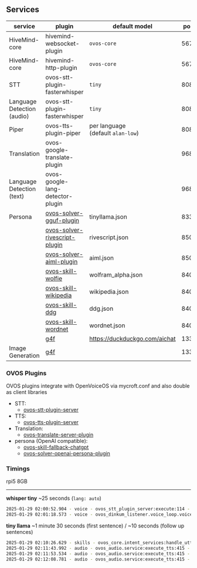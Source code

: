 ## Services

| service                       | plugin                                                                                        | default model                        | port | endpoint             |
|-------------------------------|-----------------------------------------------------------------------------------------------|--------------------------------------|------|----------------------|
| HiveMind-core                 | hivemind-websocket-plugin                                                                     | `ovos-core `                         | 5678 |                      |
| HiveMind-core                 | hivemind-http-plugin                                                                          | `ovos-core`                          | 5679 |                      |
| STT                           | ovos-stt-plugin-fasterwhisper                                                                 | `tiny`                               | 8081 | /stt                 |
| Language Detection<br>(audio) | ovos-stt-plugin-fasterwhisper                                                                 | `tiny`                               | 8081 | /lang_detect         |
| Piper                         | ovos-tts-plugin-piper                                                                         | per language<br>(default `alan-low`) | 8082 | /v2/synthesize       |
| Translation                   | ovos-google-translate-plugin                                                                  |                                      | 9686 | /translate           |
| Language Detection<br>(text)  | ovos-google-lang-detector-plugin                                                              |                                      | 9686 | /detect              |
| Persona                       | [ovos-solver-gguf-plugin](https://github.com/TigreGotico/ovos-solver-gguf-plugin)             | tinyllama.json                       | 8337 | /v1/chat/completions |
|                               | [ovos-solver-rivescript-plugin](https://github.com/OpenVoiceOS/ovos-solver-plugin-rivescript) | rivescript.json                      | 8501 | /v1/chat/completions |
|                               | [ovos-solver-aiml-plugin](https://github.com/OpenVoiceOS/ovos-solver-plugin-aiml)             | aiml.json                            | 8500 | /v1/chat/completions |
|                               | [ovos-skill-wolfie](https://github.com/OpenVoiceOS/ovos-skill-wolfie)                         | wolfram_alpha.json                   | 8401 | /v1/chat/completions |
|                               | [ovos-skill-wikipedia](https://github.com/OpenVoiceOS/ovos-skill-wikipedia)                   | wikipedia.json                       | 8400 | /v1/chat/completions |
|                               | [ovos-skill-ddg](https://github.com/OpenVoiceOS/ovos-skill-ddg)                               | ddg.json                             | 8403 | /v1/chat/completions |
|                               | [ovos-skill-wordnet](https://github.com/OpenVoiceOS/ovos-skill-wordnet)                       | wordnet.json                         | 8402 | /v1/chat/completions |
|                               | [g4f](https://github.com/xtekky/gpt4free)                                                     | https://duckduckgo.com/aichat        | 1337 | /v1/chat/completions |
| Image Generation              | [g4f](https://github.com/xtekky/gpt4free)                                                     |                                      | 1337 | /v1/images/generate  |

### OVOS Plugins

OVOS plugins integrate with OpenVoiceOS via mycroft.conf and also double as client libraries

- STT:
    - [ovos-stt-plugin-server](https://github.com/OpenVoiceOS/ovos-stt-server-plugin)
- TTS:
    - [ovos-tts-plugin-server](https://github.com/OpenVoiceOS/ovos-tts-server-plugin)
- Translation:
    - [ovos-translate-server-plugin](https://github.com/OpenVoiceOS/ovos-translate-server-plugin)
- persona (OpenAI compatible):
    - [ovos-skill-fallback-chatgpt](https://github.com/OpenVoiceOS/ovos-skill-fallback-chatgpt)
    - [ovos-solver-openai-persona-plugin](https://github.com/OpenVoiceOS/ovos-solver-openai-persona-plugin)

### Timings

rpi5 8GB
____

**whisper tiny** ~25 seconds (`lang: auto`)
```bash
2025-01-29 02:00:52.904 - voice - ovos_stt_plugin_server:execute:114 - DEBUG - chosen url http://0.0.0.0:8081/stt
2025-01-29 02:01:18.573 - voice - ovos_dinkum_listener.voice_loop.voice_loop:_after_cmd:789 - INFO - Raw transcription: [('Tell me a joke.', 1.0)]
```

**tiny llama** ~1 minute 30 seconds (first sentence) / ~10 seconds (follow up sentences)
```bash
2025-01-29 02:10:26.629 - skills - ovos_core.intent_services:handle_utterance:416 - INFO - fallback_medium match: PipelineMatch(match_type=True, match_data={}, skill_id='skill-ovos-fallback-chatgpt.openvoiceos', utterance='Explain Quantum Mechanics', updated_session=None, handled=True)
2025-01-29 02:11:43.992 - audio - ovos_audio.service:execute_tts:415 - INFO - Speak:  It is a branch of classical mechanics that is based on the principles of quantum theory, which is a branch of theoretical physics that describes the behavior of subatomic particles.
2025-01-29 02:11:53.534 - audio - ovos_audio.service:execute_tts:415 - INFO - Speak: Quantum mechanics is based on the idea that particles have both wave and particle properties.
2025-01-29 02:12:08.781 - audio - ovos_audio.service:execute_tts:415 - INFO - Speak:  This means that particles can be described as both waves and particles, and that their behavior is governed by the laws of physics that apply to waves.
```